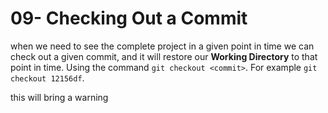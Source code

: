# 09- Checking Out a Commit

when we need to see the complete project in a given point in time we can check out a given commit, and it will restore our **Working Directory** to that point in time. Using the command `git checkout <commit>`. For example `git checkout 12156df`.

this will bring a warning